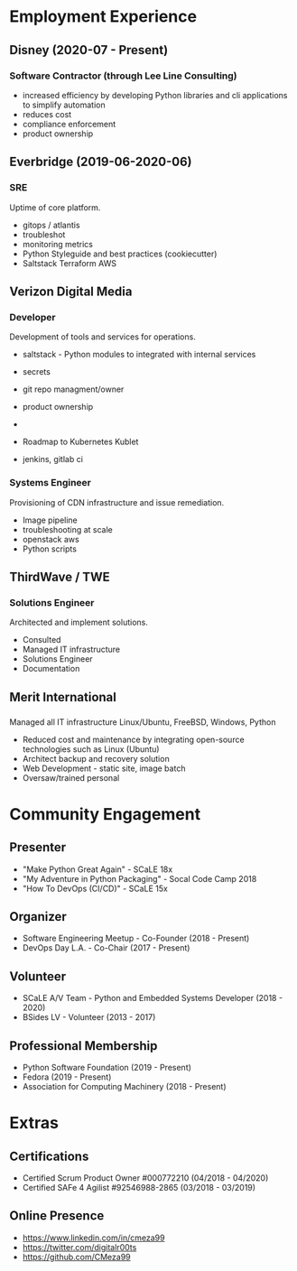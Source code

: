 
# Employment Experience
## Disney (2020-07 - Present)
### Software Contractor (through Lee Line Consulting)
* increased efficiency by developing Python libraries and cli applications to simplify automation
* reduces cost
* compliance enforcement
* product ownership

## Everbridge (2019-06-2020-06)
### SRE

Uptime of core platform.

* gitops / atlantis
* troubleshot
* monitoring metrics
* Python Styleguide and best practices (cookiecutter)
* Saltstack Terraform AWS

## Verizon Digital Media
### Developer

Development of tools and services for operations.

* saltstack - Python modules to integrated with internal services
* secrets
* git repo managment/owner
* product ownership
* 

* Roadmap to Kubernetes Kublet

* jenkins, gitlab ci

### Systems Engineer
Provisioning of CDN infrastructure and issue remediation.
* Image pipeline
* troubleshooting at scale
* openstack aws
* Python scripts

## ThirdWave / TWE
### Solutions Engineer
Architected and implement solutions.

* Consulted
* Managed IT infrastructure
* Solutions Engineer
* Documentation

## Merit International
###
Managed all IT infrastructure
Linux/Ubuntu, FreeBSD, Windows, Python

* Reduced cost and maintenance by  integrating open-source technologies such as Linux (Ubuntu)
* Architect backup and recovery solution
* Web Development - static site, image batch
* Oversaw/trained personal

# Community Engagement

## Presenter
* "Make Python Great Again" - SCaLE 18x
* "My Adventure in Python Packaging" - Socal Code Camp 2018
* "How To DevOps (CI/CD)" - SCaLE 15x

## Organizer
* Software Engineering Meetup - Co-Founder (2018 - Present)
* DevOps Day L.A. - Co-Chair (2017 - Present)

## Volunteer
* SCaLE A/V Team - Python and Embedded Systems Developer (2018 - 2020)
* BSides LV - Volunteer (2013 - 2017)

## Professional Membership
* Python Software Foundation (2019 - Present)
* Fedora (2019 - Present)
* Association for Computing Machinery (2018 - Present)

# Extras

## Certifications
* Certified Scrum Product Owner #000772210 (04/2018 - 04/2020)
* Certified SAFe 4 Agilist #92546988-2865 (03/2018 - 03/2019)

## Online Presence
* https://www.linkedin.com/in/cmeza99
* https://twitter.com/digitalr00ts
* https://github.com/CMeza99

<!--stackedit_data:
eyJoaXN0b3J5IjpbLTExNTM0NzUxOTEsMTg4MjMzODg1NywyMT
MwODQ5ODA1LC0xNjI1NDQ4ODA1LC00OTAwNzg2NzEsODYzMTk4
MjQ3LDE2MjA1MTcyMjEsMTM1MTYyNzU0OSwtOTkwNDY3Mjg5LD
IwNTIwMzc0ODgsNzYwNjczNzc4LC02MTc2MDUxMDgsLTEzNDc4
ODgyMjQsMTg4ODAwMzUzMywxMzAyMzYzODgzXX0=
-->